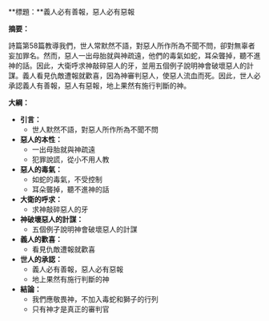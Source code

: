 **標題：**義人必有善報，惡人必有惡報

**摘要：**

詩篇第58篇教導我們，世人常默然不語，對惡人所作所為不聞不問，卻對無辜者妄加罪名。然而，惡人一出母胎就與神疏遠，他們的毒氣如蛇，耳朵聾掉，聽不進神的話。因此，大衛呼求神敲碎惡人的牙，並用五個例子說明神會破壞惡人的計謀。義人看見仇敵遭報就歡喜，因為神審判惡人，使惡人流血而死。因此，世人必承認義人有善報，惡人有惡報，地上果然有施行判斷的神。

**大綱：**

* **引言：**
    * 世人默然不語，對惡人所作所為不聞不問
* **惡人的本性：**
    * 一出母胎就與神疏遠
    * 犯罪說謊，從小不用人教
* **惡人的毒氣：**
    * 如蛇的毒氣，不受控制
    * 耳朵聾掉，聽不進神的話
* **大衛的呼求：**
    * 求神敲碎惡人的牙
* **神破壞惡人的計謀：**
    * 五個例子說明神會破壞惡人的計謀
* **義人的歡喜：**
    * 看見仇敵遭報就歡喜
* **世人的承認：**
    * 義人必有善報，惡人必有惡報
    * 地上果然有施行判斷的神
* **結論：**
    * 我們應敬畏神，不加入毒蛇和獅子的行列
    * 只有神才是真正的審判官